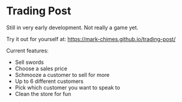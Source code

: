 # Trading Post

Still in very early development. Not really a game yet.

Try it out for yourself at: https://mark-chimes.github.io/trading-post/

Current features: 
 * Sell swords
 * Choose a sales price
 * Schmooze a customer to sell for more
 * Up to 6 different customers
 * Pick which customer you want to speak to
 * Clean the store for fun
